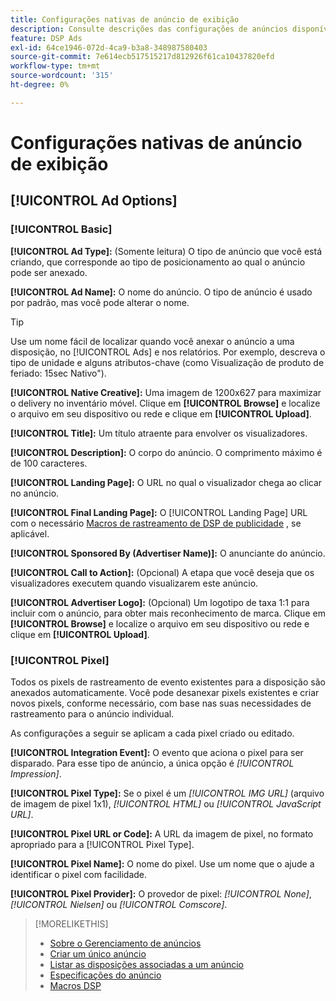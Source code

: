 ```yaml
---
title: Configurações nativas de anúncio de exibição
description: Consulte descrições das configurações de anúncios disponíveis para anúncios nativos.
feature: DSP Ads
exl-id: 64ce1946-072d-4ca9-b3a8-348987580403
source-git-commit: 7e614ecb517515217d812926f61ca10437820efd
workflow-type: tm+mt
source-wordcount: '315'
ht-degree: 0%

---
```


# Configurações nativas de anúncio de exibição

## [!UICONTROL Ad Options]

### [!UICONTROL Basic]

**[!UICONTROL Ad Type]:** (Somente leitura) O tipo de anúncio que você está criando, que corresponde ao tipo de posicionamento ao qual o anúncio pode ser anexado.

**[!UICONTROL Ad Name]:** O nome do anúncio. O tipo de anúncio é usado por padrão, mas você pode alterar o nome.

>[!TIP]
>
> Use um nome fácil de localizar quando você anexar o anúncio a uma disposição, no [!UICONTROL Ads] e nos relatórios. Por exemplo, descreva o tipo de unidade e alguns atributos-chave (como Visualização de produto de feriado: 15sec Nativo&quot;).

**[!UICONTROL Native Creative]:** Uma imagem de 1200x627 para maximizar o delivery no inventário móvel. Clique em **[!UICONTROL Browse]** e localize o arquivo em seu dispositivo ou rede e clique em **[!UICONTROL Upload]**.

**[!UICONTROL Title]:** Um título atraente para envolver os visualizadores.

**[!UICONTROL Description]:** O corpo do anúncio. O comprimento máximo é de 100 caracteres.

**[!UICONTROL Landing Page]:** O URL no qual o visualizador chega ao clicar no anúncio.

**[!UICONTROL Final Landing Page]:** O [!UICONTROL Landing Page] URL com o necessário [Macros de rastreamento de DSP de publicidade](/help/dsp/campaign-management/macros.md) , se aplicável.

**[!UICONTROL Sponsored By (Advertiser Name)]:** O anunciante do anúncio.

**[!UICONTROL Call to Action]:** (Opcional) A etapa que você deseja que os visualizadores executem quando visualizarem este anúncio.

**[!UICONTROL Advertiser Logo]:** (Opcional) Um logotipo de taxa 1:1 para incluir com o anúncio, para obter mais reconhecimento de marca. Clique em **[!UICONTROL Browse]** e localize o arquivo em seu dispositivo ou rede e clique em **[!UICONTROL Upload]**.

### [!UICONTROL Pixel]

Todos os pixels de rastreamento de evento existentes para a disposição são anexados automaticamente. Você pode desanexar pixels existentes e criar novos pixels, conforme necessário, com base nas suas necessidades de rastreamento para o anúncio individual.

As configurações a seguir se aplicam a cada pixel criado ou editado.

**[!UICONTROL Integration Event]:** O evento que aciona o pixel para ser disparado. Para esse tipo de anúncio, a única opção é *[!UICONTROL Impression]*.

**[!UICONTROL Pixel Type]:** Se o pixel é um *[!UICONTROL IMG URL]* (arquivo de imagem de pixel 1x1), *[!UICONTROL HTML]* ou *[!UICONTROL JavaScript URL]*.

**[!UICONTROL Pixel URL or Code]:** A URL da imagem de pixel, no formato apropriado para a [!UICONTROL Pixel Type].

**[!UICONTROL Pixel Name]:** O nome do pixel. Use um nome que o ajude a identificar o pixel com facilidade.

**[!UICONTROL Pixel Provider]:** O provedor de pixel: *[!UICONTROL None]*, *[!UICONTROL Nielsen]* ou *[!UICONTROL Comscore]*.

>[!MORELIKETHIS]
>
>* [Sobre o Gerenciamento de anúncios](ad-about.md)
>* [Criar um único anúncio](ad-create.md)
>* [Listar as disposições associadas a um anúncio](/help/dsp/campaign-management/ads/ad-list-placements.md)
>* [Especificações do anúncio](ad-specs.md)
>* [Macros DSP](/help/dsp/campaign-management/macros.md)

